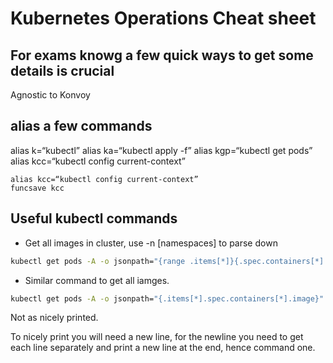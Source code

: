 # Kubernetes Operations Cheat sheet

## For exams knowg a few quick ways to get some details is crucial


Agnostic to Konvoy

## alias a few commands 
alias k=“kubectl”
alias ka=“kubectl apply -f” 
alias kgp=“kubectl get pods”
alias kcc=“kubectl config current-context”

```fish
alias kcc=“kubectl config current-context”
funcsave kcc
```

## Useful kubectl commands

- Get all images in cluster, use -n \[namespaces\] to parse down

```bash
kubectl get pods -A -o jsonpath="{range .items[*]}{.spec.containers[*].image}{'\n'}{end}"
```

- Similar command to get all iamges.

```bash
kubectl get pods -A -o jsonpath="{.items[*].spec.containers[*].image}"
```

Not as nicely printed.

To nicely print you will need a new line, for the newline you need to get each line separately and print a new line at the end, hence command one.






